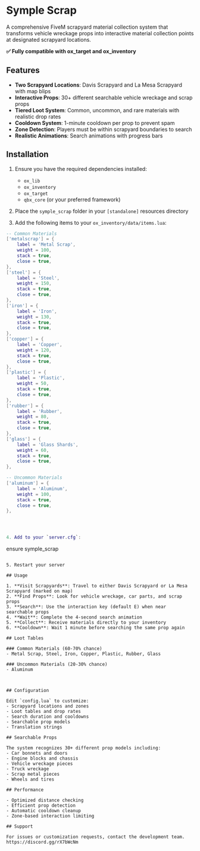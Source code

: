 # Symple Scrap

A comprehensive FiveM scrapyard material collection system that transforms vehicle wreckage props into interactive material collection points at designated scrapyard locations.

**✅ Fully compatible with ox_target and ox_inventory**

## Features

- **Two Scrapyard Locations**: Davis Scrapyard and La Mesa Scrapyard with map blips
- **Interactive Props**: 30+ different searchable vehicle wreckage and scrap props
- **Tiered Loot System**: Common, uncommon, and rare materials with realistic drop rates
- **Cooldown System**: 1-minute cooldown per prop to prevent spam
- **Zone Detection**: Players must be within scrapyard boundaries to search
- **Realistic Animations**: Search animations with progress bars


## Installation

1. Ensure you have the required dependencies installed:
   - `ox_lib`
   - `ox_inventory` 
   - `ox_target`
   - `qbx_core` (or your preferred framework)

2. Place the `symple_scrap` folder in your `[standalone]` resources directory

3. Add the following items to your `ox_inventory/data/items.lua`:

```lua
-- Common Materials
['metalscrap'] = {
    label = 'Metal Scrap',
    weight = 100,
    stack = true,
    close = true,
},
['steel'] = {
    label = 'Steel',
    weight = 150,
    stack = true,
    close = true,
},
['iron'] = {
    label = 'Iron',
    weight = 130,
    stack = true,
    close = true,
},
['copper'] = {
    label = 'Copper',
    weight = 120,
    stack = true,
    close = true,
},
['plastic'] = {
    label = 'Plastic',
    weight = 50,
    stack = true,
    close = true,
},
['rubber'] = {
    label = 'Rubber',
    weight = 80,
    stack = true,
    close = true,
},
['glass'] = {
    label = 'Glass Shards',
    weight = 60,
    stack = true,
    close = true,
},

-- Uncommon Materials
['aluminum'] = {
    label = 'Aluminum',
    weight = 100,
    stack = true,
    close = true,
},




4. Add to your `server.cfg`:
```
ensure symple_scrap
```

5. Restart your server

## Usage

1. **Visit Scrapyards**: Travel to either Davis Scrapyard or La Mesa Scrapyard (marked on map)
2. **Find Props**: Look for vehicle wreckage, car parts, and scrap props
3. **Search**: Use the interaction key (default E) when near searchable props
4. **Wait**: Complete the 4-second search animation
5. **Collect**: Receive materials directly to your inventory
6. **Cooldown**: Wait 1 minute before searching the same prop again

## Loot Tables

### Common Materials (60-70% chance)
- Metal Scrap, Steel, Iron, Copper, Plastic, Rubber, Glass

### Uncommon Materials (20-30% chance)  
- Aluminum



## Configuration

Edit `config.lua` to customize:
- Scrapyard locations and zones
- Loot tables and drop rates
- Search duration and cooldowns
- Searchable prop models
- Translation strings

## Searchable Props

The system recognizes 30+ different prop models including:
- Car bonnets and doors
- Engine blocks and chassis
- Vehicle wreckage pieces
- Truck wreckage
- Scrap metal pieces
- Wheels and tires

## Performance

- Optimized distance checking
- Efficient prop detection
- Automatic cooldown cleanup
- Zone-based interaction limiting

## Support

For issues or customization requests, contact the development team. https://discord.gg/rX7bWcNm
